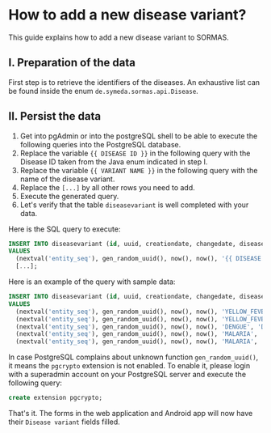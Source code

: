 # How to add a new disease variant?

This guide explains how to add a new disease variant to SORMAS.

## I. Preparation of the data

First step is to retrieve the identifiers of the diseases.
An exhaustive list can be found inside the enum ```de.symeda.sormas.api.Disease```.

## II. Persist the data

1. Get into pgAdmin or into the postgreSQL shell to be able to execute the following queries into the PostgreSQL database.
2. Replace the variable ```{{ DISEASE ID }}``` in the following query with the Disease ID taken from the Java enum indicated in step I.
3. Replace the variable ```{{ VARIANT NAME }}``` in the following query with the name of the disease variant.
4. Replace the ```[...]``` by all other rows you need to add.
5. Execute the generated query.
6. Let's verify that the table ```diseasevariant``` is well completed with your data.

Here is the SQL query to execute:

```sql
INSERT INTO diseasevariant (id, uuid, creationdate, changedate, disease, name)
VALUES
  (nextval('entity_seq'), gen_random_uuid(), now(), now(), '{{ DISEASE ID }}', '{{ VARIANT NAME }}'),
  [...];
```

Here is an example of the query with sample data:

```sql
INSERT INTO diseasevariant (id, uuid, creationdate, changedate, disease, name)
VALUES
  (nextval('entity_seq'), gen_random_uuid(), now(), now(), 'YELLOW_FEVER', 'Yellow Fever Variant 1'),
  (nextval('entity_seq'), gen_random_uuid(), now(), now(), 'YELLOW_FEVER', 'Yellow Fever Variant 2'),
  (nextval('entity_seq'), gen_random_uuid(), now(), now(), 'DENGUE', 'Dengue Variant 1'),
  (nextval('entity_seq'), gen_random_uuid(), now(), now(), 'MALARIA', 'Malaria Variant 1'),
  (nextval('entity_seq'), gen_random_uuid(), now(), now(), 'MALARIA', 'Malaria Variant 2');
```

In case PostgreSQL complains about unknown function ```gen_random_uuid()```, it means the ```pgcrypto``` extension is not enabled.
To enable it, please login with a superadmin account on your PostgreSQL server and execute the following query:

```sql
create extension pgcrypto;
```

That's it. The forms in the web application and Android app will now have their ```Disease variant``` fields filled.
